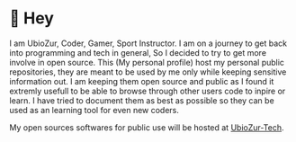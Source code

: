 # 👋 Hey

I am UbioZur, Coder, Gamer, Sport Instructor. I am on a journey to get back into programming and tech in general, So I decided to try to get more involve in open source. This (My personal profile) host my personal public repositories, they are meant to be used by me only while keeping sensitive information out. I am keeping them open source and public as I found it extremly usefull to be able to browse through other users code to inpire or learn. I have tried to document them as best as possible so they can be used as an learning tool for even new coders.

My open sources softwares for public use will be hosted at [UbioZur-Tech](https://github.com/UbioZur-Tech).
